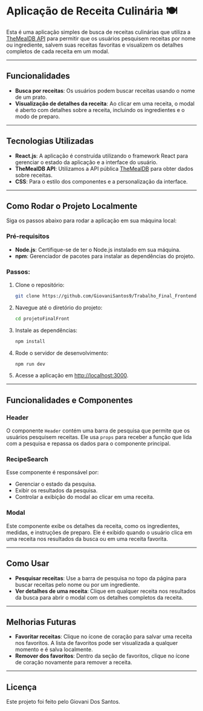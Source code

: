 # Aplicação de Receita Culinária 🍽️

Esta é uma aplicação simples de busca de receitas culinárias que utiliza a [TheMealDB API](https://www.themealdb.com/) para permitir que os usuários pesquisem receitas por nome ou ingrediente, salvem suas receitas favoritas e visualizem os detalhes completos de cada receita em um modal.

---

## Funcionalidades

- **Busca por receitas**: Os usuários podem buscar receitas usando o nome de um prato.
- **Visualização de detalhes da receita**: Ao clicar em uma receita, o modal é aberto com detalhes sobre a receita, incluindo os ingredientes e o modo de preparo.

---

## Tecnologias Utilizadas

- **React.js**: A aplicação é construída utilizando o framework React para gerenciar o estado da aplicação e a interface do usuário.
- **TheMealDB API**: Utilizamos a API pública [TheMealDB](https://www.themealdb.com/) para obter dados sobre receitas.
- **CSS**: Para o estilo dos componentes e a personalização da interface.

---

## Como Rodar o Projeto Localmente

Siga os passos abaixo para rodar a aplicação em sua máquina local:

### Pré-requisitos

- **Node.js**: Certifique-se de ter o Node.js instalado em sua máquina.
- **npm**: Gerenciador de pacotes para instalar as dependências do projeto.

### Passos:

1. Clone o repositório:
    ```bash
    git clone https://github.com/GiovaniSantos9/Trabalho_Final_Frontend.git
    ```

2. Navegue até o diretório do projeto:
    ```bash
    cd projetoFinalFront
    ```

3. Instale as dependências:
    ```bash
    npm install
    ```

4. Rode o servidor de desenvolvimento:
    ```bash
    npm run dev
    ```

5. Acesse a aplicação em [http://localhost:3000](http://localhost:3000).

---

## Funcionalidades e Componentes

### Header

O componente `Header` contém uma barra de pesquisa que permite que os usuários pesquisem receitas. Ele usa `props` para receber a função que lida com a pesquisa e repassa os dados para o componente principal.

### RecipeSearch

Esse componente é responsável por:
- Gerenciar o estado da pesquisa.
- Exibir os resultados da pesquisa.
- Controlar a exibição do modal ao clicar em uma receita.

### Modal

Este componente exibe os detalhes da receita, como os ingredientes, medidas, e instruções de preparo. Ele é exibido quando o usuário clica em uma receita nos resultados da busca ou em uma receita favorita.

---

## Como Usar

- **Pesquisar receitas**: Use a barra de pesquisa no topo da página para buscar receitas pelo nome ou por um ingrediente.
- **Ver detalhes de uma receita**: Clique em qualquer receita nos resultados da busca para abrir o modal com os detalhes completos da receita.

---

## Melhorias Futuras

- **Favoritar receitas**: Clique no ícone de coração para salvar uma receita nos favoritos. A lista de favoritos pode ser visualizada a qualquer momento e é salva localmente.
- **Remover dos favoritos**: Dentro da seção de favoritos, clique no ícone de coração novamente para remover a receita.

---

## Licença

Este projeto foi feito pelo Giovani Dos Santos.


